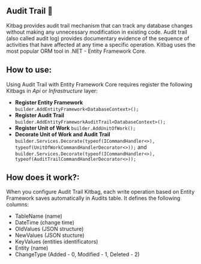 ## Audit Trail :bookmark_tabs:
Kitbag provides audit trail mechanism that can track any database changes without making any unnecessary modification in existing code. Audit trail (also called audit log) provides documentary evidence of the sequence of activities that have affected at any time a specific operation. Kitbag uses the most popular ORM tool in .NET - Entity Framework Core.
 
## How to use:
Using Audit Trail with Entity Framework Core requires register the following Kitbags in *Api* or *Infrastructure* layer:

- **Register Entity Framework**
  `builder.AddEntityFramework<DatabaseContext>();`
- **Register Audit Trail**
  `builder.AddEntityFrameworkAuditTrail<DatabaseContext>();`
- **Register Unit of Work**
`builder.AddUnitOfWork();`
- **Decorate Unit of Work and Audit Trail**
  `builder.Services.Decorate(typeof(ICommandHandler<>), typeof(UnitOfWorkCommandHandlerDecorator<>));`
  and
  `builder.Services.Decorate(typeof(ICommandHandler<>), typeof(AuditTrailCommandHandlerDecorator<>));`

## How does it work?:
When you configure Audit Trail Kitbag, each write operation based on Entity Framework saves automatically in Audits table. It defines the following columns:

- TableName (name)
- DateTime (change time)
- OldValues (JSON structure)
- NewValues (JSON stucture)
- KeyValues (entities identificators)
- Entity (name)
- ChangeType (Added - 0, Modified - 1, Deleted - 2)

